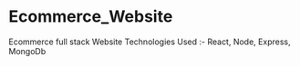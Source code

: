 # Ecommerce_Website
Ecommerce full stack Website Technologies Used :- React, Node, Express, MongoDb
